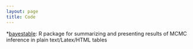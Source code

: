 ```yaml
---
layout: page
title: Code
---
```


*[bayestable](https://github.com/ananyevm/bayestable): R package for summarizing and presenting results of MCMC inference in plain text/Latex/HTML tables